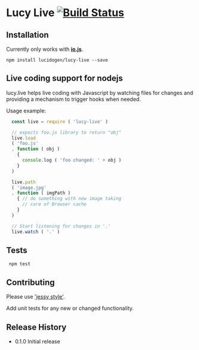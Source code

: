 # Lucy Live [![Build Status](https://travis-ci.org/lucidogen/lucy-live.svg)](https://travis-ci.org/lucidogen/lucy-live)


## Installation

Currently only works with [**io.js**](https://iojs.org).

  ```shell
  npm install lucidogen/lucy-live --save
  ```

## Live coding support for nodejs

lucy.live helps live coding with Javascript by watching files for changes and
providing a mechanism to trigger hooks when needed.

Usage example:

```js
  const live = require ( 'lucy-live' )

  // expects foo.js library to return "obj"
  live.load
  ( 'foo.js'
  , function ( obj )
    {
      console.log ( 'foo changed: ' + obj )
    }
  )

  live.path
  ( 'image.jpg'
  , function ( imgPath )
    { // do something with new image taking
      // care of Browser cache
    }
  )

  // Start listening for changes in '.'
  live.watch ( '.' )
```


## Tests

  ```shell
   npm test
  ```

## Contributing

Please use ['jessy style'](http://github.com/lucidogen/jessy).

Add unit tests for any new or changed functionality.

## Release History

  * 0.1.0 Initial release
